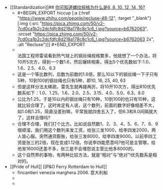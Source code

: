 - [[Standardization]]## [你可知道螺纹规格为什么是6, 8, 10, 12, 14, 16?](https://zhuanlan.zhihu.com/p/635084220)
	- #+BEGIN_EXPORT hiccup
	  [:a {:href "https://www.zhihu.com/people/recluse-48-12", :target "_blank"} [:img {:src "https://pica.zhimg.com/50/v2-7cd0ca1b2c2dcfdfc8d218a178c8c1c6_l.jpg?source=b6762063", :srcset "https://pica.zhimg.com/50/v2-7cd0ca1b2c2dcfdfc8d218a178c8c1c6_l.jpg?source=b6762063 2x", :alt "Recluse"}]]
	  #+END_EXPORT
	- <div><br class="Apple-interchange-newline">法国工程师雷诺看到热气球上的钢丝绳规格繁多，他就想了一个办法，将10开5次方，得到一个数1.6，然后辗转相乘，得出5个优先数如下:1.0、1.6、2.5、4.0、6.3</div>
	- 这是一个等比数列，后数为前数的1.6倍，那么10以下的钢丝绳一下子只有5种，10到100的钢丝绳也只有5种，即10, 16, 25, 40, 63
	- 但是这样分法太稀疏，雷先生就再接再厉，将10开10次方，得出R10优先数系如下：1.0、1.25、1.6、2.0、2.5、3.15、4.0、5.0、6.3、8.0
	- 公比为1.25，于是10以内的钢丝绳只有10种，10到100的也只有10种，这就比较合理了。这时肯定有人说，这个数列，前面的数字好像相差不大，如1.0和1.25，简直没差别嘛，平常我就四舍五入了，但6.3和8.0间隔就大了，这样合理吗?
	- 合理不合理，我们打个比方。比如说自然数1、2、3、4、5、6、7、8、9很顺溜，我们用这个数列来发工资，给张三发1000，给李四发2000，两人皆心服。突然通货膨胀，给张三发8000，给李四发9000。以前李四工资是张三的2倍，现在变成1.12倍。你说李四能愿意吗?他可是主管哪，给他发16000还差不多，张三是不会埋怨说主管比他多8000的。
	- 这个自然界的事物，有两种比较方法，就是“相对”与“绝对”!优先数系是相对的。
- [[Pride of Hull]] [[P&O Ferry Rotterdam to Hull]]
	- fincantieri venezia marghera 2006. 意大利船
	-
	-